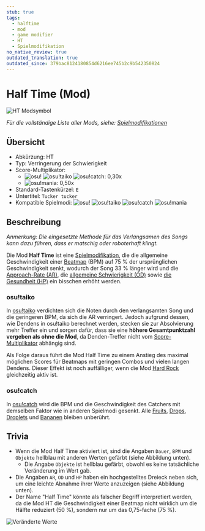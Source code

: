 ```yaml
---
stub: true
tags:
  - halftime
  - mod
  - game modifier
  - HT
  - Spielmodifikation
no_native_review: true
outdated_translation: true
outdated_since: 379bac8124180854d6216ee745b2c9b542350824
---
```


# Half Time (Mod)

![HT Modsymbol](/wiki/shared/mods/HT.png "Half Time (HT) Modsymbol")

*Für die vollständige Liste aller Mods, siehe: [Spielmodifikationen](/wiki/Gameplay/Game_modifier)*

## Übersicht

- Abkürzung: HT
- Typ: Verringerung der Schwierigkeit
- Score-Multiplikator:
  - ![][osu!] ![][osu!taiko] ![][osu!catch]: 0,30x
  - ![][osu!mania]: 0,50x
- Standard-Tastenkürzel: `E`
- Untertitel: `Tucker tucker`
- Kompatible Spielmodi: ![][osu!] ![][osu!taiko] ![][osu!catch] ![][osu!mania]

## Beschreibung

*Anmerkung: Die eingesetzte Methode für das Verlangsamen des Songs kann dazu führen, dass er matschig oder roboterhaft klingt.*

Die Mod **Half Time** ist eine [Spielmodifikation](/wiki/Gameplay/Game_modifier), die die allgemeine Geschwindigkeit einer [Beatmap](/wiki/Beatmap) (BPM) auf 75 % der ursprünglichen Geschwindigkeit senkt, wodurch der Song 33 % länger wird und die [Approach-Rate (AR)](/wiki/Beatmap/Approach_rate), die [allgemeine Schwierigkeit (OD)](/wiki/Beatmap/Overall_difficulty) sowie [die Gesundheit (HP)](/wiki/Gameplay/Health) ein bisschen erhöht werden.

### osu!taiko

In [osu!taiko](/wiki/Game_mode/osu!taiko) verdichten sich die Noten durch den verlangsamten Song und die geringeren BPM, da sich die AR verringert. Jedoch aufgrund dessen, wie Dendens in osu!taiko berechnet werden, stecken sie zur Absolvierung mehr Treffer ein und sorgen dafür, dass sie eine **höhere Gesamtpunktzahl vergeben als ohne die Mod**, da Denden-Treffer nicht vom [Score-Multiplikator](/wiki/Gameplay/Game_modifier/Mod_multiplier) abhängig sind.

Als Folge daraus führt die Mod Half Time zu einem Anstieg des maximal möglichen Scores für Beatmaps mit geringen Combos und vielen langen Dendens. Dieser Effekt ist noch auffälliger, wenn die Mod [Hard Rock](/wiki/Gameplay/Game_modifier/Hard_Rock) gleichzeitig aktiv ist.

### osu!catch

In [osu!catch](/wiki/Game_mode/osu!catch) wird die BPM und die Geschwindigkeit des Catchers mit demselben Faktor wie in anderen Spielmodi gesenkt. Alle [Fruits](/wiki/Gameplay/Hit_object/Fruit), [Drops](/wiki/Gameplay/Hit_object/Juice_stream#drop), [Droplets](/wiki/Gameplay/Hit_object/Juice_stream#droplet) und [Bananen](/wiki/Gameplay/Hit_object/Banana) bleiben unberührt.

## Trivia

- Wenn die Mod Half Time aktiviert ist, sind die Angaben `Dauer`, `BPM` und `Objekte` hellblau mit anderen Werten gefärbt (siehe Abbildung unten).
  - Die Angabe `Objekte` ist hellblau gefärbt, obwohl es keine tatsächliche Veränderung im Wert gab.
- Die Angaben `AR`, `OD` und `HP` haben ein hochgestelltes Dreieck neben sich, um eine leichte Abnahme ihrer Werte anzuzeigen (siehe Abbildung unten).
- Der Name "Half Time" könnte als falscher Begriff interpretiert werden, da die Mod HT die Geschwindigkeit einer Beatmap nicht wirklich um die Hälfte reduziert (50 %), sondern nur um das 0,75-fache (75 %).

![Veränderte Werte](img/GM_HT-DE.jpg "Screenshot von Beatmap-Angaben, die durch die Mod Half Time geändert wurden")

[osu!]: /wiki/shared/mode/osu.png "osu!"
[osu!taiko]: /wiki/shared/mode/taiko.png "osu!taiko"
[osu!catch]: /wiki/shared/mode/catch.png "osu!catch"
[osu!mania]: /wiki/shared/mode/mania.png "osu!mania"
